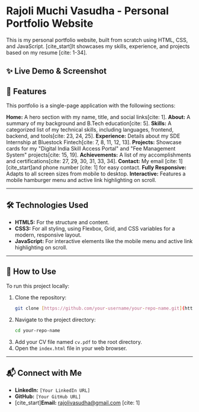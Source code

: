 # Rajoli Muchi Vasudha - Personal Portfolio Website

This is my personal portfolio website, built from scratch using HTML, CSS, and JavaScript. [cite_start]It showcases my skills, experience, and projects based on my resume [cite: 1-34].

## ✨ Live Demo & Screenshot

## 🚀 Features

This portfolio is a single-page application with the following sections:

**Home:** A hero section with my name, title, and social links[cite: 1].
**About:** A summary of my background and B.Tech education[cite: 5].
**Skills:** A categorized list of my technical skills, including languages, frontend, backend, and tools[cite: 23, 24, 25].
**Experience:** Details about my SDE Internship at Bluestock Fintech[cite: 7, 8, 11, 12, 13].
**Projects:** Showcase cards for my "Digital India Skill Access Portal" and "Fee Management System" projects[cite: 15, 19].
**Achievements:** A list of my accomplishments and certifications[cite: 27, 29, 30, 31, 33, 34].
**Contact:** My email [cite: 1] [cite_start]and phone number [cite: 1] for easy contact.
**Fully Responsive:** Adapts to all screen sizes from mobile to desktop.
**Interactive:** Features a mobile hamburger menu and active link highlighting on scroll.

---

## 🛠️ Technologies Used

* **HTML5:** For the structure and content.
* **CSS3:** For all styling, using Flexbox, Grid, and CSS variables for a modern, responsive layout.
* **JavaScript:** For interactive elements like the mobile menu and active link highlighting on scroll.

---

## 📂 How to Use

To run this project locally:

1.  Clone the repository:
    ```bash
    git clone [https://github.com/your-username/your-repo-name.git](https://github.com/your-username/your-repo-name.git)
    ```
2.  Navigate to the project directory:
    ```bash
    cd your-repo-name
    ```
3.  Add your CV file named `cv.pdf` to the root directory.
4.  Open the `index.html` file in your web browser.

---

## 📬 Connect with Me

* **LinkedIn:** `[Your LinkedIn URL]`
* **GitHub:** `[Your GitHub URL]`
* [cite_start]**Email:** [rajolivasudha@gmail.com](mailto:rajolivasudha@gmail.com) [cite: 1]
